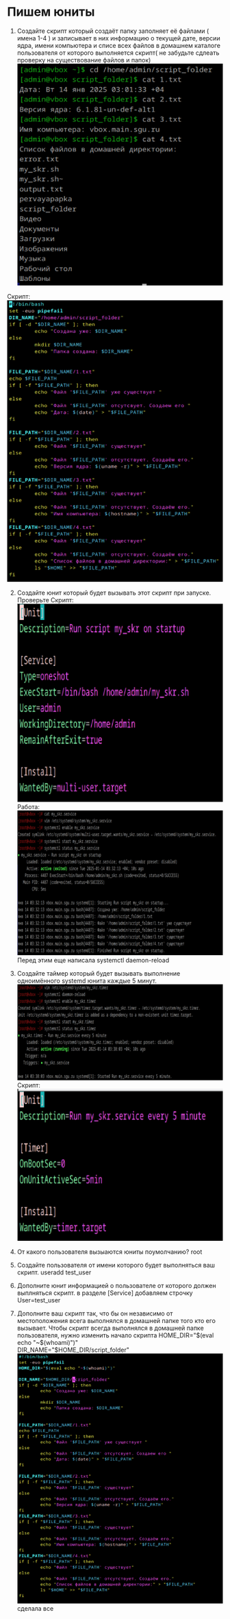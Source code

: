 # Пишем юниты

1. Создайте скрипт который создаёт папку заполняет её файлами ( имена 1-4 ) и записывает в них информацию
о текущей дате, версии ядра, имени компьютера и списе всех файлов в домашнем каталоге пользователя от которого выполняется скрипт( не забудьте сдлеать проверку на существование файлов и папок)
![alt text](image-1.png)

 Скрипт:
![alt text](image-2.png)

2. Создайте юнит который будет вызывать этот скрипт при запуске. Проверьте
Скрипт:
![alt text](image-3.png)
Работа:
![alt text](image-4.png)
Перед этим еще написала systemctl daemon-reload

3. Создайте таймер который будет вызывать выполнение одноимённого systemd юнита каждые 5 минут.
![alt text](image-5.png)
Скрипт:
![alt text](image-6.png)

4. От какого пользователя вызыаются юниты поумолчанию?
root

5. Создайте пользователя от имени которого будет выполняться ваш скрипт.
useradd test_user

6. Дополните юнит информацией о пользователе от которого должен выплняться скрипт.
в разделе [Service] добавляем строчку User=test_user

7. Дополните ваш скрипт так, что бы он независимо от местоположения всега выполнялся в домашней папке того кто его вызывает.
Чтобы скрипт всегда выполнялся в домашней папке пользователя, нужно изменить начало скрипта
    HOME_DIR="$(eval echo "~$(whoami)")"   
    DIR_NAME="$HOME_DIR/script_folder"
    ![alt text](image-7.png)
    сделала все
